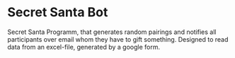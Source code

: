 # Secret Santa Bot
Secret Santa Programm, that generates random pairings and notifies all participants over email whom they have to gift something.
Designed to read data from an excel-file, generated by a google form.
